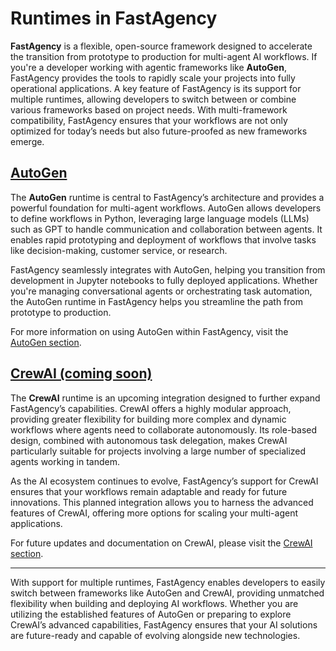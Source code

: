 # Runtimes in FastAgency

**FastAgency** is a flexible, open-source framework designed to accelerate the transition from prototype to production for multi-agent AI workflows. If you're a developer working with agentic frameworks like **AutoGen**, FastAgency provides the tools to rapidly scale your projects into fully operational applications. A key feature of FastAgency is its support for multiple runtimes, allowing developers to switch between or combine various frameworks based on project needs. With multi-framework compatibility, FastAgency ensures that your workflows are not only optimized for today’s needs but also future-proofed as new frameworks emerge.

## [AutoGen](autogen/index.md)
The **AutoGen** runtime is central to FastAgency’s architecture and provides a powerful foundation for multi-agent workflows. AutoGen allows developers to define workflows in Python, leveraging large language models (LLMs) such as GPT to handle communication and collaboration between agents. It enables rapid prototyping and deployment of workflows that involve tasks like decision-making, customer service, or research.

FastAgency seamlessly integrates with AutoGen, helping you transition from development in Jupyter notebooks to fully deployed applications. Whether you're managing conversational agents or orchestrating task automation, the AutoGen runtime in FastAgency helps you streamline the path from prototype to production.

For more information on using AutoGen within FastAgency, visit the [AutoGen section](autogen/index.md).

## [CrewAI (coming soon)](crewai/basics.md)
The **CrewAI** runtime is an upcoming integration designed to further expand FastAgency’s capabilities. CrewAI offers a highly modular approach, providing greater flexibility for building more complex and dynamic workflows where agents need to collaborate autonomously. Its role-based design, combined with autonomous task delegation, makes CrewAI particularly suitable for projects involving a large number of specialized agents working in tandem.

As the AI ecosystem continues to evolve, FastAgency’s support for CrewAI ensures that your workflows remain adaptable and ready for future innovations. This planned integration allows you to harness the advanced features of CrewAI, offering more options for scaling your multi-agent applications.

For future updates and documentation on CrewAI, please visit the [CrewAI section](crewai/basics.md).

---

With support for multiple runtimes, FastAgency enables developers to easily switch between frameworks like AutoGen and CrewAI, providing unmatched flexibility when building and deploying AI workflows. Whether you are utilizing the established features of AutoGen or preparing to explore CrewAI’s advanced capabilities, FastAgency ensures that your AI solutions are future-ready and capable of evolving alongside new technologies.
